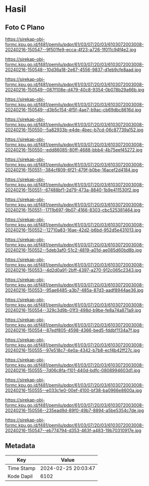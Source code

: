 # Hasil

## Foto C Plano

https://sirekap-obj-formc.kpu.go.id/f481/pemilu/pdpr/61/03/07/20/03/6103072003008-20240216-150547--9f501fe9-ecca-4f23-a726-1f011c94f4e2.jpg

https://sirekap-obj-formc.kpu.go.id/f481/pemilu/pdpr/61/03/07/20/03/6103072003008-20240216-150548--10d36a18-2e67-4556-9837-d1eb9cfe8aad.jpg

https://sirekap-obj-formc.kpu.go.id/f481/pemilu/pdpr/61/03/07/20/03/6103072003008-20240216-150549--087f108e-d479-40c8-9354-0b078b29a66b.jpg

https://sirekap-obj-formc.kpu.go.id/f481/pemilu/pdpr/61/03/07/20/03/6103072003008-20240216-150549--d3b5c154-4f5f-4ae7-b9ac-cb69dbc8616d.jpg

https://sirekap-obj-formc.kpu.go.id/f481/pemilu/pdpr/61/03/07/20/03/6103072003008-20240216-150550--5a82933b-e4de-4bec-b7cd-06c87739a152.jpg

https://sirekap-obj-formc.kpu.go.id/f481/pemilu/pdpr/61/03/07/20/03/6103072003008-20240216-150550--edd86085-80ff-4688-bbb4-4b75eef45272.jpg

https://sirekap-obj-formc.kpu.go.id/f481/pemilu/pdpr/61/03/07/20/03/6103072003008-20240216-150551--384cf809-6f21-479f-b0be-16acef2d4184.jpg

https://sirekap-obj-formc.kpu.go.id/f481/pemilu/pdpr/61/03/07/20/03/6103072003008-20240216-150551--67488bf1-2d79-473a-8840-1b9e411530f2.jpg

https://sirekap-obj-formc.kpu.go.id/f481/pemilu/pdpr/61/03/07/20/03/6103072003008-20240216-150551--1711b697-9b07-4166-8303-cbc525381464.jpg

https://sirekap-obj-formc.kpu.go.id/f481/pemilu/pdpr/61/03/07/20/03/6103072003008-20240216-150552--12710a83-16ae-42d2-b6bd-952d5e431013.jpg

https://sirekap-obj-formc.kpu.go.id/f481/pemilu/pdpr/61/03/07/20/03/6103072003008-20240216-150552--5deb3af0-51c2-4819-a01d-ae085d60bd8b.jpg

https://sirekap-obj-formc.kpu.go.id/f481/pemilu/pdpr/61/03/07/20/03/6103072003008-20240216-150553--4d2d0a91-2bff-4397-a270-912c065c2343.jpg

https://sirekap-obj-formc.kpu.go.id/f481/pemilu/pdpr/61/03/07/20/03/6103072003008-20240216-150553--95ae6485-a3b7-485a-87d3-aadf8944ae36.jpg

https://sirekap-obj-formc.kpu.go.id/f481/pemilu/pdpr/61/03/07/20/03/6103072003008-20240216-150554--329c3d9b-01f3-498d-b9be-fe8a74a871a9.jpg

https://sirekap-obj-formc.kpu.go.id/f481/pemilu/pdpr/61/03/07/20/03/6103072003008-20240216-150554--87edf805-4598-4366-bed5-fddbf1134a7f.jpg

https://sirekap-obj-formc.kpu.go.id/f481/pemilu/pdpr/61/03/07/20/03/6103072003008-20240216-150555--97e518c7-4e0a-4342-b7b8-ecf4b42ff27c.jpg

https://sirekap-obj-formc.kpu.go.id/f481/pemilu/pdpr/61/03/07/20/03/6103072003008-20240216-150555--7d06c8fa-f101-440d-bdfc-0808994603d1.jpg

https://sirekap-obj-formc.kpu.go.id/f481/pemilu/pdpr/61/03/07/20/03/6103072003008-20240216-150555--e033c1e0-00ef-4100-bf38-ba0966e8600a.jpg

https://sirekap-obj-formc.kpu.go.id/f481/pemilu/pdpr/61/03/07/20/03/6103072003008-20240216-150556--235ead9d-89f0-49b7-8894-a5be5354c7de.jpg

https://sirekap-obj-formc.kpu.go.id/f481/pemilu/pdpr/61/03/07/20/03/6103072003008-20240216-150547--eb774794-d353-463f-a483-19b70310917e.jpg


## Metadata

| Key        | Value               |
| ---------- | ------------------- |
| Time Stamp | 2024-02-25 20:03:47 |
| Kode Dapil | 6102                |



